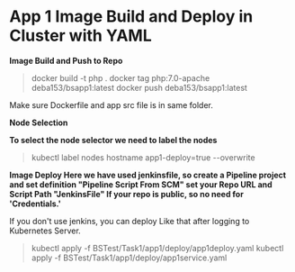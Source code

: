 # App 1 Image Build and Deploy in Cluster with YAML

**Image Build and Push to Repo**
>docker build -t php .
>docker tag php:7.0-apache deba153/bsapp1:latest
>docker push deba153/bsapp1:latest

Make sure Dockerfile and app src file is in same folder.

**Node Selection**

**To select the node selector we need to label the nodes**

>kubectl label nodes hostname app1-deploy=true --overwrite

**Image Deploy
Here we have used jenkinsfile, so create a Pipeline project and set definition "Pipeline Script From SCM"
set your Repo URL and Script Path "JenkinsFile"
If your repo is public, so no need for 'Credentials.'**

If you don't use jenkins, you can deploy Like that after logging to Kubernetes Server.

>kubectl apply -f BSTest/Task1/app1/deploy/app1deploy.yaml
>kubectl apply -f BSTest/Task1/app1/deploy/app1service.yaml

